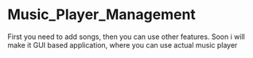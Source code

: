 # Music_Player_Management

First you need to add songs, then you can use other features. 
Soon i will make it GUI based application, where you can use actual music player
